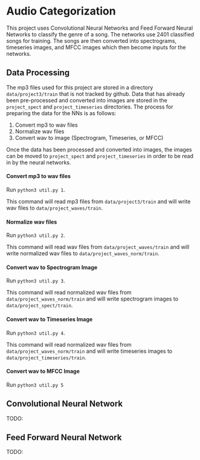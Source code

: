 # Audio Categorization

This project uses Convolutional Neural Networks and Feed Forward Neural Networks to classify the genre of a song. The networks use 2401 classified songs for training. The songs are then converted into spectrograms, timeseries images, and MFCC images which then become inputs for the networks. 

## Data Processing

The mp3 files used for this project are stored in a directory `data/project3/train` that is not tracked by github. Data that has already been pre-processed and converted into images are stored in the `project_spect` and `project_timeseries` directories. The process for preparing the data for the NNs is as follows:

1. Convert mp3 to wav files
2. Normalize wav files
3. Convert wav to image (Spectrogram, Timeseries, or MFCC)

Once the data has been processed and converted into images, the images can be moved to `project_spect` and `project_timeseries` in order to be read in by the neural networks.

#### Convert mp3 to wav files

Run `python3 util.py 1`.

This command will read mp3 files from `data/project3/train` and will write wav files to `data/project_waves/train`.

#### Normalize wav files

Run `python3 util.py 2`.

This command will read wav files from `data/project_waves/train` and will write normalized wav files to `data/project_waves_norm/train`.

#### Convert wav to Spectrogram Image

Run `python3 util.py 3`.

This command will read normalized wav files from  `data/project_waves_norm/train` and will write spectrogram images to  `data/project_spect/train`.

#### Convert wav to Timeseries Image

Run `python3 util.py 4`.

This command will read normalized wav files from  `data/project_waves_norm/train` and will write timeseries images to  `data/project_timeseries/train`.

#### Convert wav to MFCC Image

Run `python3 util.py 5`


## Convolutional Neural Network

TODO:

## Feed Forward Neural Network

TODO: